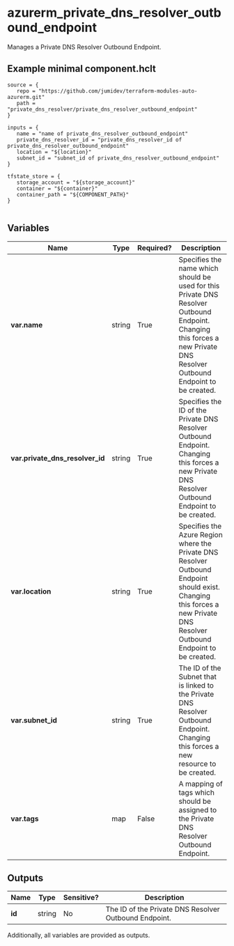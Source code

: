 # azurerm_private_dns_resolver_outbound_endpoint

Manages a Private DNS Resolver Outbound Endpoint.

## Example minimal component.hclt

```hcl
source = {
   repo = "https://github.com/jumidev/terraform-modules-auto-azurerm.git" 
   path = "private_dns_resolver/private_dns_resolver_outbound_endpoint" 
}

inputs = {
   name = "name of private_dns_resolver_outbound_endpoint" 
   private_dns_resolver_id = "private_dns_resolver_id of private_dns_resolver_outbound_endpoint" 
   location = "${location}" 
   subnet_id = "subnet_id of private_dns_resolver_outbound_endpoint" 
}

tfstate_store = {
   storage_account = "${storage_account}" 
   container = "${container}" 
   container_path = "${COMPONENT_PATH}" 
}


```

## Variables

| Name | Type | Required? |  Description |
| ---- | ---- | --------- |  ----------- |
| **var.name** | string | True | Specifies the name which should be used for this Private DNS Resolver Outbound Endpoint. Changing this forces a new Private DNS Resolver Outbound Endpoint to be created. | 
| **var.private_dns_resolver_id** | string | True | Specifies the ID of the Private DNS Resolver Outbound Endpoint. Changing this forces a new Private DNS Resolver Outbound Endpoint to be created. | 
| **var.location** | string | True | Specifies the Azure Region where the Private DNS Resolver Outbound Endpoint should exist. Changing this forces a new Private DNS Resolver Outbound Endpoint to be created. | 
| **var.subnet_id** | string | True | The ID of the Subnet that is linked to the Private DNS Resolver Outbound Endpoint. Changing this forces a new resource to be created. | 
| **var.tags** | map | False | A mapping of tags which should be assigned to the Private DNS Resolver Outbound Endpoint. | 



## Outputs

| Name | Type | Sensitive? | Description |
| ---- | ---- | --------- | --------- |
| **id** | string | No  | The ID of the Private DNS Resolver Outbound Endpoint. | 

Additionally, all variables are provided as outputs.
